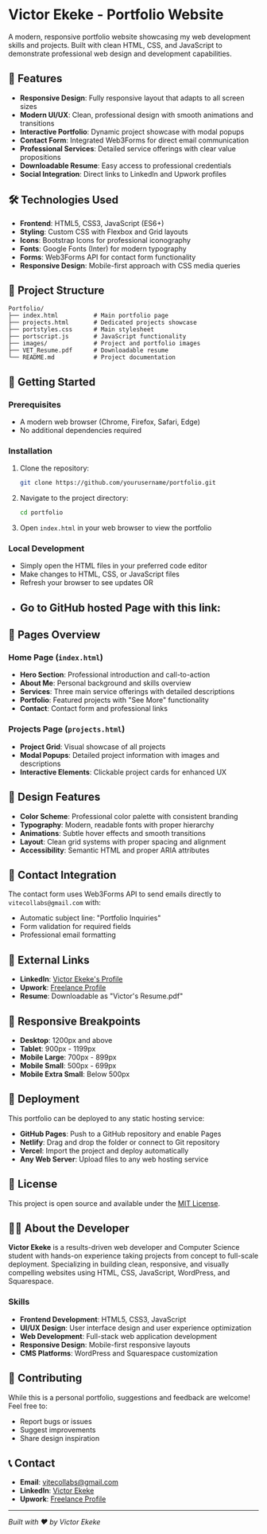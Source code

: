 # Victor Ekeke - Portfolio Website

A modern, responsive portfolio website showcasing my web development skills and projects. Built with clean HTML, CSS, and JavaScript to demonstrate professional web design and development capabilities.

## 🌟 Features

- **Responsive Design**: Fully responsive layout that adapts to all screen sizes
- **Modern UI/UX**: Clean, professional design with smooth animations and transitions
- **Interactive Portfolio**: Dynamic project showcase with modal popups
- **Contact Form**: Integrated Web3Forms for direct email communication
- **Professional Services**: Detailed service offerings with clear value propositions
- **Downloadable Resume**: Easy access to professional credentials
- **Social Integration**: Direct links to LinkedIn and Upwork profiles

## 🛠️ Technologies Used

- **Frontend**: HTML5, CSS3, JavaScript (ES6+)
- **Styling**: Custom CSS with Flexbox and Grid layouts
- **Icons**: Bootstrap Icons for professional iconography
- **Fonts**: Google Fonts (Inter) for modern typography
- **Forms**: Web3Forms API for contact form functionality
- **Responsive Design**: Mobile-first approach with CSS media queries

## 📁 Project Structure

```
Portfolio/
├── index.html          # Main portfolio page
├── projects.html       # Dedicated projects showcase
├── portstyles.css      # Main stylesheet
├── portscript.js       # JavaScript functionality
├── images/             # Project and portfolio images
├── VET_Resume.pdf      # Downloadable resume
└── README.md           # Project documentation
```

## 🚀 Getting Started

### Prerequisites
- A modern web browser (Chrome, Firefox, Safari, Edge)
- No additional dependencies required

### Installation
1. Clone the repository:
   ```bash
   git clone https://github.com/yourusername/portfolio.git
   ```

2. Navigate to the project directory:
   ```bash
   cd portfolio
   ```

3. Open `index.html` in your web browser to view the portfolio

### Local Development
- Simply open the HTML files in your preferred code editor
- Make changes to HTML, CSS, or JavaScript files
- Refresh your browser to see updates
OR
- Go to GitHub hosted Page with this link:
  - 
  
## 📱 Pages Overview

### Home Page (`index.html`)
- **Hero Section**: Professional introduction and call-to-action
- **About Me**: Personal background and skills overview
- **Services**: Three main service offerings with detailed descriptions
- **Portfolio**: Featured projects with "See More" functionality
- **Contact**: Contact form and professional links

### Projects Page (`projects.html`)
- **Project Grid**: Visual showcase of all projects
- **Modal Popups**: Detailed project information with images and descriptions
- **Interactive Elements**: Clickable project cards for enhanced UX

## 🎨 Design Features

- **Color Scheme**: Professional color palette with consistent branding
- **Typography**: Modern, readable fonts with proper hierarchy
- **Animations**: Subtle hover effects and smooth transitions
- **Layout**: Clean grid systems with proper spacing and alignment
- **Accessibility**: Semantic HTML and proper ARIA attributes

## 📧 Contact Integration

The contact form uses Web3Forms API to send emails directly to `vitecollabs@gmail.com` with:
- Automatic subject line: "Portfolio Inquiries"
- Form validation for required fields
- Professional email formatting

## 🔗 External Links

- **LinkedIn**: [Victor Ekeke's Profile](https://www.linkedin.com/in/victor-ekeke-06b80915b)
- **Upwork**: [Freelance Profile](https://www.upwork.com/freelancers/~010b907b38ab4e3efc?mp_source=share)
- **Resume**: Downloadable as "Victor's Resume.pdf"


## 📱 Responsive Breakpoints

- **Desktop**: 1200px and above
- **Tablet**: 900px - 1199px
- **Mobile Large**: 700px - 899px
- **Mobile Small**: 500px - 699px
- **Mobile Extra Small**: Below 500px

## 🚀 Deployment

This portfolio can be deployed to any static hosting service:

- **GitHub Pages**: Push to a GitHub repository and enable Pages
- **Netlify**: Drag and drop the folder or connect to Git repository
- **Vercel**: Import the project and deploy automatically
- **Any Web Server**: Upload files to any web hosting service

## 📄 License

This project is open source and available under the [MIT License](LICENSE).

## 👨‍💻 About the Developer

**Victor Ekeke** is a results-driven web developer and Computer Science student with hands-on experience taking projects from concept to full-scale deployment. Specializing in building clean, responsive, and visually compelling websites using HTML, CSS, JavaScript, WordPress, and Squarespace.

### Skills
- **Frontend Development**: HTML5, CSS3, JavaScript
- **UI/UX Design**: User interface design and user experience optimization
- **Web Development**: Full-stack web application development
- **Responsive Design**: Mobile-first responsive layouts
- **CMS Platforms**: WordPress and Squarespace customization

## 🤝 Contributing

While this is a personal portfolio, suggestions and feedback are welcome! Feel free to:
- Report bugs or issues
- Suggest improvements
- Share design inspiration

## 📞 Contact

- **Email**: vitecollabs@gmail.com
- **LinkedIn**: [Victor Ekeke](https://www.linkedin.com/in/victor-ekeke-06b80915b)
- **Upwork**: [Freelance Profile](https://www.upwork.com/freelancers/~010b907b38ab4e3efc?mp_source=share)

---

*Built with ❤️ by Victor Ekeke* 
